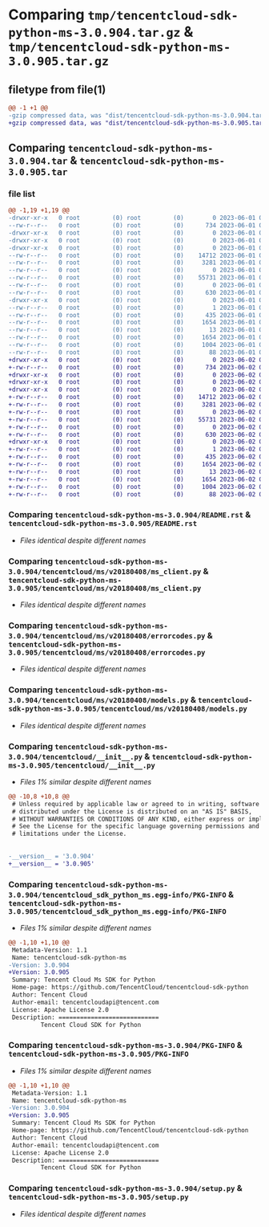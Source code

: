 # Comparing `tmp/tencentcloud-sdk-python-ms-3.0.904.tar.gz` & `tmp/tencentcloud-sdk-python-ms-3.0.905.tar.gz`

## filetype from file(1)

```diff
@@ -1 +1 @@
-gzip compressed data, was "dist/tencentcloud-sdk-python-ms-3.0.904.tar", last modified: Thu Jun  1 02:42:06 2023, max compression
+gzip compressed data, was "dist/tencentcloud-sdk-python-ms-3.0.905.tar", last modified: Fri Jun  2 00:34:57 2023, max compression
```

## Comparing `tencentcloud-sdk-python-ms-3.0.904.tar` & `tencentcloud-sdk-python-ms-3.0.905.tar`

### file list

```diff
@@ -1,19 +1,19 @@
-drwxr-xr-x   0 root         (0) root         (0)        0 2023-06-01 02:42:06.000000 tencentcloud-sdk-python-ms-3.0.904/
--rw-r--r--   0 root         (0) root         (0)      734 2023-06-01 02:42:06.000000 tencentcloud-sdk-python-ms-3.0.904/README.rst
-drwxr-xr-x   0 root         (0) root         (0)        0 2023-06-01 02:42:06.000000 tencentcloud-sdk-python-ms-3.0.904/tencentcloud/
-drwxr-xr-x   0 root         (0) root         (0)        0 2023-06-01 02:42:06.000000 tencentcloud-sdk-python-ms-3.0.904/tencentcloud/ms/
-drwxr-xr-x   0 root         (0) root         (0)        0 2023-06-01 02:42:06.000000 tencentcloud-sdk-python-ms-3.0.904/tencentcloud/ms/v20180408/
--rw-r--r--   0 root         (0) root         (0)    14712 2023-06-01 02:42:06.000000 tencentcloud-sdk-python-ms-3.0.904/tencentcloud/ms/v20180408/ms_client.py
--rw-r--r--   0 root         (0) root         (0)     3281 2023-06-01 02:42:06.000000 tencentcloud-sdk-python-ms-3.0.904/tencentcloud/ms/v20180408/errorcodes.py
--rw-r--r--   0 root         (0) root         (0)        0 2023-06-01 02:42:06.000000 tencentcloud-sdk-python-ms-3.0.904/tencentcloud/ms/v20180408/__init__.py
--rw-r--r--   0 root         (0) root         (0)    55731 2023-06-01 02:42:06.000000 tencentcloud-sdk-python-ms-3.0.904/tencentcloud/ms/v20180408/models.py
--rw-r--r--   0 root         (0) root         (0)        0 2023-06-01 02:42:06.000000 tencentcloud-sdk-python-ms-3.0.904/tencentcloud/ms/__init__.py
--rw-r--r--   0 root         (0) root         (0)      630 2023-06-01 02:42:06.000000 tencentcloud-sdk-python-ms-3.0.904/tencentcloud/__init__.py
-drwxr-xr-x   0 root         (0) root         (0)        0 2023-06-01 02:42:06.000000 tencentcloud-sdk-python-ms-3.0.904/tencentcloud_sdk_python_ms.egg-info/
--rw-r--r--   0 root         (0) root         (0)        1 2023-06-01 02:42:06.000000 tencentcloud-sdk-python-ms-3.0.904/tencentcloud_sdk_python_ms.egg-info/dependency_links.txt
--rw-r--r--   0 root         (0) root         (0)      435 2023-06-01 02:42:06.000000 tencentcloud-sdk-python-ms-3.0.904/tencentcloud_sdk_python_ms.egg-info/SOURCES.txt
--rw-r--r--   0 root         (0) root         (0)     1654 2023-06-01 02:42:06.000000 tencentcloud-sdk-python-ms-3.0.904/tencentcloud_sdk_python_ms.egg-info/PKG-INFO
--rw-r--r--   0 root         (0) root         (0)       13 2023-06-01 02:42:06.000000 tencentcloud-sdk-python-ms-3.0.904/tencentcloud_sdk_python_ms.egg-info/top_level.txt
--rw-r--r--   0 root         (0) root         (0)     1654 2023-06-01 02:42:06.000000 tencentcloud-sdk-python-ms-3.0.904/PKG-INFO
--rw-r--r--   0 root         (0) root         (0)     1004 2023-06-01 02:42:06.000000 tencentcloud-sdk-python-ms-3.0.904/setup.py
--rw-r--r--   0 root         (0) root         (0)       88 2023-06-01 02:42:06.000000 tencentcloud-sdk-python-ms-3.0.904/setup.cfg
+drwxr-xr-x   0 root         (0) root         (0)        0 2023-06-02 00:34:57.000000 tencentcloud-sdk-python-ms-3.0.905/
+-rw-r--r--   0 root         (0) root         (0)      734 2023-06-02 00:34:57.000000 tencentcloud-sdk-python-ms-3.0.905/README.rst
+drwxr-xr-x   0 root         (0) root         (0)        0 2023-06-02 00:34:57.000000 tencentcloud-sdk-python-ms-3.0.905/tencentcloud/
+drwxr-xr-x   0 root         (0) root         (0)        0 2023-06-02 00:34:57.000000 tencentcloud-sdk-python-ms-3.0.905/tencentcloud/ms/
+drwxr-xr-x   0 root         (0) root         (0)        0 2023-06-02 00:34:57.000000 tencentcloud-sdk-python-ms-3.0.905/tencentcloud/ms/v20180408/
+-rw-r--r--   0 root         (0) root         (0)    14712 2023-06-02 00:34:57.000000 tencentcloud-sdk-python-ms-3.0.905/tencentcloud/ms/v20180408/ms_client.py
+-rw-r--r--   0 root         (0) root         (0)     3281 2023-06-02 00:34:57.000000 tencentcloud-sdk-python-ms-3.0.905/tencentcloud/ms/v20180408/errorcodes.py
+-rw-r--r--   0 root         (0) root         (0)        0 2023-06-02 00:34:57.000000 tencentcloud-sdk-python-ms-3.0.905/tencentcloud/ms/v20180408/__init__.py
+-rw-r--r--   0 root         (0) root         (0)    55731 2023-06-02 00:34:57.000000 tencentcloud-sdk-python-ms-3.0.905/tencentcloud/ms/v20180408/models.py
+-rw-r--r--   0 root         (0) root         (0)        0 2023-06-02 00:34:57.000000 tencentcloud-sdk-python-ms-3.0.905/tencentcloud/ms/__init__.py
+-rw-r--r--   0 root         (0) root         (0)      630 2023-06-02 00:34:57.000000 tencentcloud-sdk-python-ms-3.0.905/tencentcloud/__init__.py
+drwxr-xr-x   0 root         (0) root         (0)        0 2023-06-02 00:34:57.000000 tencentcloud-sdk-python-ms-3.0.905/tencentcloud_sdk_python_ms.egg-info/
+-rw-r--r--   0 root         (0) root         (0)        1 2023-06-02 00:34:57.000000 tencentcloud-sdk-python-ms-3.0.905/tencentcloud_sdk_python_ms.egg-info/dependency_links.txt
+-rw-r--r--   0 root         (0) root         (0)      435 2023-06-02 00:34:57.000000 tencentcloud-sdk-python-ms-3.0.905/tencentcloud_sdk_python_ms.egg-info/SOURCES.txt
+-rw-r--r--   0 root         (0) root         (0)     1654 2023-06-02 00:34:57.000000 tencentcloud-sdk-python-ms-3.0.905/tencentcloud_sdk_python_ms.egg-info/PKG-INFO
+-rw-r--r--   0 root         (0) root         (0)       13 2023-06-02 00:34:57.000000 tencentcloud-sdk-python-ms-3.0.905/tencentcloud_sdk_python_ms.egg-info/top_level.txt
+-rw-r--r--   0 root         (0) root         (0)     1654 2023-06-02 00:34:57.000000 tencentcloud-sdk-python-ms-3.0.905/PKG-INFO
+-rw-r--r--   0 root         (0) root         (0)     1004 2023-06-02 00:34:57.000000 tencentcloud-sdk-python-ms-3.0.905/setup.py
+-rw-r--r--   0 root         (0) root         (0)       88 2023-06-02 00:34:57.000000 tencentcloud-sdk-python-ms-3.0.905/setup.cfg
```

### Comparing `tencentcloud-sdk-python-ms-3.0.904/README.rst` & `tencentcloud-sdk-python-ms-3.0.905/README.rst`

 * *Files identical despite different names*

### Comparing `tencentcloud-sdk-python-ms-3.0.904/tencentcloud/ms/v20180408/ms_client.py` & `tencentcloud-sdk-python-ms-3.0.905/tencentcloud/ms/v20180408/ms_client.py`

 * *Files identical despite different names*

### Comparing `tencentcloud-sdk-python-ms-3.0.904/tencentcloud/ms/v20180408/errorcodes.py` & `tencentcloud-sdk-python-ms-3.0.905/tencentcloud/ms/v20180408/errorcodes.py`

 * *Files identical despite different names*

### Comparing `tencentcloud-sdk-python-ms-3.0.904/tencentcloud/ms/v20180408/models.py` & `tencentcloud-sdk-python-ms-3.0.905/tencentcloud/ms/v20180408/models.py`

 * *Files identical despite different names*

### Comparing `tencentcloud-sdk-python-ms-3.0.904/tencentcloud/__init__.py` & `tencentcloud-sdk-python-ms-3.0.905/tencentcloud/__init__.py`

 * *Files 1% similar despite different names*

```diff
@@ -10,8 +10,8 @@
 # Unless required by applicable law or agreed to in writing, software
 # distributed under the License is distributed on an "AS IS" BASIS,
 # WITHOUT WARRANTIES OR CONDITIONS OF ANY KIND, either express or implied.
 # See the License for the specific language governing permissions and
 # limitations under the License.
 
 
-__version__ = '3.0.904'
+__version__ = '3.0.905'
```

### Comparing `tencentcloud-sdk-python-ms-3.0.904/tencentcloud_sdk_python_ms.egg-info/PKG-INFO` & `tencentcloud-sdk-python-ms-3.0.905/tencentcloud_sdk_python_ms.egg-info/PKG-INFO`

 * *Files 1% similar despite different names*

```diff
@@ -1,10 +1,10 @@
 Metadata-Version: 1.1
 Name: tencentcloud-sdk-python-ms
-Version: 3.0.904
+Version: 3.0.905
 Summary: Tencent Cloud Ms SDK for Python
 Home-page: https://github.com/TencentCloud/tencentcloud-sdk-python
 Author: Tencent Cloud
 Author-email: tencentcloudapi@tencent.com
 License: Apache License 2.0
 Description: ============================
         Tencent Cloud SDK for Python
```

### Comparing `tencentcloud-sdk-python-ms-3.0.904/PKG-INFO` & `tencentcloud-sdk-python-ms-3.0.905/PKG-INFO`

 * *Files 1% similar despite different names*

```diff
@@ -1,10 +1,10 @@
 Metadata-Version: 1.1
 Name: tencentcloud-sdk-python-ms
-Version: 3.0.904
+Version: 3.0.905
 Summary: Tencent Cloud Ms SDK for Python
 Home-page: https://github.com/TencentCloud/tencentcloud-sdk-python
 Author: Tencent Cloud
 Author-email: tencentcloudapi@tencent.com
 License: Apache License 2.0
 Description: ============================
         Tencent Cloud SDK for Python
```

### Comparing `tencentcloud-sdk-python-ms-3.0.904/setup.py` & `tencentcloud-sdk-python-ms-3.0.905/setup.py`

 * *Files identical despite different names*

